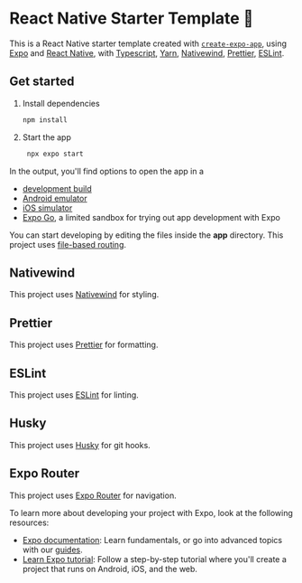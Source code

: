 # React Native Starter Template 👋

This is a React Native starter template created with [`create-expo-app`](https://www.npmjs.com/package/create-expo-app), using [Expo](https://expo.dev) and [React Native](https://reactnative.dev), with [Typescript](https://www.typescriptlang.org/), [Yarn](https://yarnpkg.com/), [Nativewind](https://www.nativewind.dev/), [Prettier](https://prettier.io/), [ESLint](https://eslint.org/).

## Get started

1. Install dependencies

   ```bash
   npm install
   ```

2. Start the app

   ```bash
    npx expo start
   ```

In the output, you'll find options to open the app in a

- [development build](https://docs.expo.dev/develop/development-builds/introduction/)
- [Android emulator](https://docs.expo.dev/workflow/android-studio-emulator/)
- [iOS simulator](https://docs.expo.dev/workflow/ios-simulator/)
- [Expo Go](https://expo.dev/go), a limited sandbox for trying out app development with Expo

You can start developing by editing the files inside the **app** directory. This project uses [file-based routing](https://docs.expo.dev/router/introduction).

## Nativewind

This project uses [Nativewind](https://www.nativewind.dev/) for styling.

## Prettier

This project uses [Prettier](https://prettier.io/) for formatting.

## ESLint

This project uses [ESLint](https://eslint.org/) for linting.

## Husky

This project uses [Husky](https://typicode.github.io/husky/#/) for git hooks.

## Expo Router

This project uses [Expo Router](https://docs.expo.dev/router/introduction) for navigation.

To learn more about developing your project with Expo, look at the following resources:

- [Expo documentation](https://docs.expo.dev/): Learn fundamentals, or go into advanced topics with our [guides](https://docs.expo.dev/guides).
- [Learn Expo tutorial](https://docs.expo.dev/tutorial/introduction/): Follow a step-by-step tutorial where you'll create a project that runs on Android, iOS, and the web.

